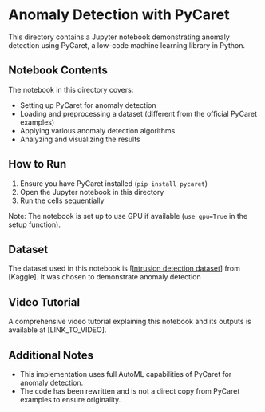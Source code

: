 # Anomaly Detection with PyCaret

This directory contains a Jupyter notebook demonstrating anomaly detection using PyCaret, a low-code machine learning library in Python.


## Notebook Contents

The notebook in this directory covers:

- Setting up PyCaret for anomaly detection
- Loading and preprocessing a dataset (different from the official PyCaret examples)
- Applying various anomaly detection algorithms
- Analyzing and visualizing the results

## How to Run

1. Ensure you have PyCaret installed (`pip install pycaret`)
2. Open the Jupyter notebook in this directory
3. Run the cells sequentially

Note: The notebook is set up to use GPU if available (`use_gpu=True` in the setup function).

## Dataset

The dataset used in this notebook is [[Intrusion detection dataset](https://www.kaggle.com/datasets/what0919/intrusion-detection/data?select=test_data.csv)] from [Kaggle]. It was chosen to demonstrate anomaly detection

## Video Tutorial

A comprehensive video tutorial explaining this notebook and its outputs is available at [LINK_TO_VIDEO].

## Additional Notes

- This implementation uses full AutoML capabilities of PyCaret for anomaly detection.
- The code has been rewritten and is not a direct copy from PyCaret examples to ensure originality.
